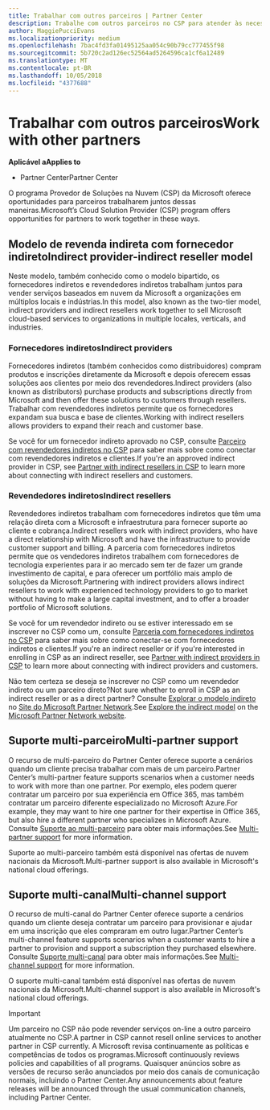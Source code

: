 ```yaml
---
title: Trabalhar com outros parceiros | Partner Center
description: Trabalhe com outros parceiros no CSP para atender às necessidades dos clientes que você compartilha.
author: MaggiePucciEvans
ms.localizationpriority: medium
ms.openlocfilehash: 7bac4fd3fa01495125aa054c90b79cc777455f98
ms.sourcegitcommit: 5b720c2ad126ec52564ad5264596ca1cf6a12489
ms.translationtype: MT
ms.contentlocale: pt-BR
ms.lasthandoff: 10/05/2018
ms.locfileid: "4377688"
---
```

# <a name="work-with-other-partners"></a><span data-ttu-id="4faf2-103">Trabalhar com outros parceiros</span><span class="sxs-lookup"><span data-stu-id="4faf2-103">Work with other partners</span></span>

**<span data-ttu-id="4faf2-104">Aplicável a</span><span class="sxs-lookup"><span data-stu-id="4faf2-104">Applies to</span></span>**

-  <span data-ttu-id="4faf2-105">Partner Center</span><span class="sxs-lookup"><span data-stu-id="4faf2-105">Partner Center</span></span>

<span data-ttu-id="4faf2-106">O programa Provedor de Soluções na Nuvem (CSP) da Microsoft oferece oportunidades para parceiros trabalharem juntos dessas maneiras.</span><span class="sxs-lookup"><span data-stu-id="4faf2-106">Microsoft’s Cloud Solution Provider (CSP) program offers opportunities for partners to work together in these ways.</span></span>

## <a name="indirect-provider-indirect-reseller-model"></a><span data-ttu-id="4faf2-107">Modelo de revenda indireta com fornecedor indireto</span><span class="sxs-lookup"><span data-stu-id="4faf2-107">Indirect provider-indirect reseller model</span></span>

<span data-ttu-id="4faf2-108">Neste modelo, também conhecido como o modelo bipartido, os fornecedores indiretos e revendedores indiretos trabalham juntos para vender serviços baseados em nuvem da Microsoft a organizações em múltiplos locais e indústrias.</span><span class="sxs-lookup"><span data-stu-id="4faf2-108">In this model, also known as the two-tier model, indirect providers and indirect resellers work together to sell Microsoft cloud-based services to organizations in multiple locales, verticals, and industries.</span></span> 

### <a name="indirect-providers"></a><span data-ttu-id="4faf2-109">Fornecedores indiretos</span><span class="sxs-lookup"><span data-stu-id="4faf2-109">Indirect providers</span></span> 

<span data-ttu-id="4faf2-110">Fornecedores indiretos (também conhecidos como distribuidores) compram produtos e inscrições diretamente da Microsoft e depois oferecem essas soluções aos clientes por meio dos revendedores.</span><span class="sxs-lookup"><span data-stu-id="4faf2-110">Indirect providers (also known as distributors) purchase products and subscriptions directly from Microsoft and then offer these solutions to customers through resellers.</span></span> <span data-ttu-id="4faf2-111">Trabalhar com revendedores indiretos permite que os fornecedores expandam sua busca e base de clientes.</span><span class="sxs-lookup"><span data-stu-id="4faf2-111">Working with indirect resellers allows providers to expand their reach and customer base.</span></span> 

<span data-ttu-id="4faf2-112">Se você for um fornecedor indireto aprovado no CSP, consulte [Parceiro com revendedores indiretos no CSP](indirect-provider-tasks-in-partner-center.md) para saber mais sobre como conectar com revendedores indiretos e clientes.</span><span class="sxs-lookup"><span data-stu-id="4faf2-112">If you're an approved indirect provider in CSP, see [Partner with indirect resellers in CSP](indirect-provider-tasks-in-partner-center.md) to learn more about connecting with indirect resellers and customers.</span></span> 

### <a name="indirect-resellers"></a><span data-ttu-id="4faf2-113">Revendedores indiretos</span><span class="sxs-lookup"><span data-stu-id="4faf2-113">Indirect resellers</span></span> 

<span data-ttu-id="4faf2-114">Revendedores indiretos trabalham com fornecedores indiretos que têm uma relação direta com a Microsoft e infraestrutura para fornecer suporte ao cliente e cobrança.</span><span class="sxs-lookup"><span data-stu-id="4faf2-114">Indirect resellers work with indirect providers, who have a direct relationship with Microsoft and have the infrastructure to provide customer support and billing.</span></span> <span data-ttu-id="4faf2-115">A parceria com fornecedores indiretos permite que os vendedores indiretos trabalhem com fornecedores de tecnologia experientes para ir ao mercado sem ter de fazer um grande investimento de capital, e para oferecer um portfólio mais amplo de soluções da Microsoft.</span><span class="sxs-lookup"><span data-stu-id="4faf2-115">Partnering with indirect providers allows indirect resellers to work with experienced technology providers to go to market without having to make a large capital investment, and to offer a broader portfolio of Microsoft solutions.</span></span> 

<span data-ttu-id="4faf2-116">Se você for um revendedor indireto ou se estiver interessado em se inscrever no CSP como um, consulte [Parceria com fornecedores indiretos no CSP](indirect-reseller-tasks-in-partner-center.md) para saber mais sobre como conectar-se com fornecedores indiretos e clientes.</span><span class="sxs-lookup"><span data-stu-id="4faf2-116">If you're an indirect reseller or if you're interested in enrolling in CSP as an indirect reseller, see [Partner with indirect providers in CSP](indirect-reseller-tasks-in-partner-center.md) to learn more about connecting with indirect providers and customers.</span></span>

<span data-ttu-id="4faf2-117">Não tem certeza se deseja se inscrever no CSP como um revendedor indireto ou um parceiro direto?</span><span class="sxs-lookup"><span data-stu-id="4faf2-117">Not sure whether to enroll in CSP as an indirect reseller or as a direct partner?</span></span> <span data-ttu-id="4faf2-118">Consulte [Explorar o modelo indireto](https://partner.microsoft.com/cloud-solution-provider/indirect) no [Site do Microsoft Partner Network](https://partner.microsoft.com).</span><span class="sxs-lookup"><span data-stu-id="4faf2-118">See [Explore the indirect model](https://partner.microsoft.com/cloud-solution-provider/indirect) on the [Microsoft Partner Network website](https://partner.microsoft.com).</span></span>   

## <a name="multi-partner-support"></a><span data-ttu-id="4faf2-119">Suporte multi-parceiro</span><span class="sxs-lookup"><span data-stu-id="4faf2-119">Multi-partner support</span></span>

<span data-ttu-id="4faf2-120">O recurso de multi-parceiro do Partner Center oferece suporte a cenários quando um cliente precisa trabalhar com mais de um parceiro.</span><span class="sxs-lookup"><span data-stu-id="4faf2-120">Partner Center’s multi-partner feature supports scenarios when a customer needs to work with more than one partner.</span></span> <span data-ttu-id="4faf2-121">Por exemplo, eles podem querer contratar um parceiro por sua experiência em Office 365, mas também contratar um parceiro diferente especializado no Microsoft Azure.</span><span class="sxs-lookup"><span data-stu-id="4faf2-121">For example, they may want to hire one partner for their expertise in Office 365, but also hire a different partner who specializes in Microsoft Azure.</span></span> <span data-ttu-id="4faf2-122">Consulte [Suporte ao multi-parceiro](multipartner.md) para obter mais informações.</span><span class="sxs-lookup"><span data-stu-id="4faf2-122">See [Multi-partner support](multipartner.md) for more information.</span></span>

<span data-ttu-id="4faf2-123">Suporte ao multi-parceiro também está disponível nas ofertas de nuvem nacionais da Microsoft.</span><span class="sxs-lookup"><span data-stu-id="4faf2-123">Multi-partner support is also available in Microsoft's national cloud offerings.</span></span> 

## <a name="multi-channel-support"></a><span data-ttu-id="4faf2-124">Suporte multi-canal</span><span class="sxs-lookup"><span data-stu-id="4faf2-124">Multi-channel support</span></span>

<span data-ttu-id="4faf2-125">O recurso de multi-canal do Partner Center oferece suporte a cenários quando um cliente deseja contratar um parceiro para provisionar e ajudar em uma inscrição que eles compraram em outro lugar.</span><span class="sxs-lookup"><span data-stu-id="4faf2-125">Partner Center’s multi-channel feature supports scenarios when a customer wants to hire a partner to provision and support a subscription they purchased elsewhere.</span></span> <span data-ttu-id="4faf2-126">Consulte [Suporte multi-canal](multichannel.md) para obter mais informações.</span><span class="sxs-lookup"><span data-stu-id="4faf2-126">See [Multi-channel support](multichannel.md) for more information.</span></span>

<span data-ttu-id="4faf2-127">O suporte multi-canal também está disponível nas ofertas de nuvem nacionais da Microsoft.</span><span class="sxs-lookup"><span data-stu-id="4faf2-127">Multi-channel support is also available in Microsoft's national cloud offerings.</span></span>

> [!IMPORTANT]  
> <span data-ttu-id="4faf2-128">Um parceiro no CSP não pode revender serviços on-line a outro parceiro atualmente no CSP.</span><span class="sxs-lookup"><span data-stu-id="4faf2-128">A partner in CSP cannot resell online services to another partner in CSP currently.</span></span> <span data-ttu-id="4faf2-129">A Microsoft revisa continuamente as políticas e competências de todos os programas.</span><span class="sxs-lookup"><span data-stu-id="4faf2-129">Microsoft continuously reviews policies and capabilities of all programs.</span></span> <span data-ttu-id="4faf2-130">Quaisquer anúncios sobre as versões de recurso serão anunciados por meio dos canais de comunicação normais, incluindo o Partner Center.</span><span class="sxs-lookup"><span data-stu-id="4faf2-130">Any announcements about feature releases will be announced through the usual communication channels, including Partner Center.</span></span> 

